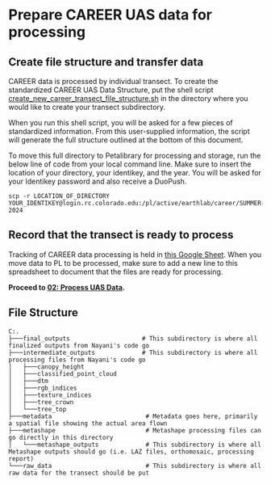 # Prepare CAREER UAS data for processing

## Create file structure and transfer data
CAREER data is processed by individual transect. To create the standardized CAREER UAS Data Structure, put the shell script [create_new_career_transect_file_structure.sh](https://github.com/TylerLMcIntosh/career_fieldwork/blob/main/code/create_new_career_transect_file_structure.sh) in the directory where you would like to create your transect subdirectory.

When you run this shell script, you will be asked for a few pieces of standardized information. From this user-supplied information, the script will generate the full structure outlined at the bottom of this document.

To move this full directory to Petalibrary for processing and storage, run the below line of code from your local command line. Make sure to insert the location of your directory, your identikey, and the year. You will be asked for your Identikey password and also receive a DuoPush.
```
scp -r LOCATION_OF_DIRECTORY YOUR_IDENTIKEY@login.rc.colorado.edu:/pl/active/earthlab/career/SUMMER-2024
```

## Record that the transect is ready to process
Tracking of CAREER data processing is held in [this Google Sheet](https://docs.google.com/spreadsheets/d/1QifnM6ORmHZaS2IsCR-tbr5HOFIdyin8sbgU08rIpkE/edit?usp=sharing). When you move data to PL to be processed, make sure to add a new line to this spreadsheet to document that the files are ready for processing.

**Proceed to [02: Process UAS Data](https://github.com/TylerLMcIntosh/career_fieldwork/blob/main/workflows/02_process_uas_data.md).**

## File Structure
```
C:.
├───final_outputs                    # This subdirectory is where all finalized outputs from Nayani's code go
├───intermediate_outputs             # This subdirectory is where all processing files from Nayani's code go
│   ├───canopy_height
│   ├───classified_point_cloud
│   ├───dtm
│   ├───rgb_indices
│   ├───texture_indices
│   ├───tree_crown
│   └───tree_top
├───metadata                          # Metadata goes here, primarily a spatial file showing the actual area flown
├───metashape                         # Metashape processing files can go directly in this directory
│   └───metashape_outputs             # This subdirectory is where all Metashape outputs should go (i.e. LAZ files, orthomosaic, processing report)
└───raw_data                          # This subdirectory is where all raw data for the transect should be put
```
